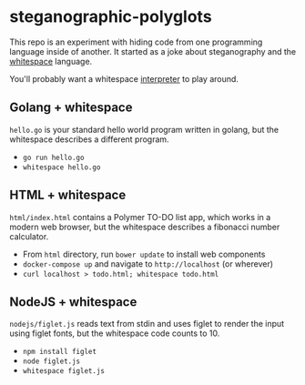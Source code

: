 # steganographic-polyglots

This repo is an experiment with hiding code from one programming language
inside of another. It started as a joke about steganography and
the [whitespace](http://compsoc.dur.ac.uk/whitespace/tutorial.html) language.

You'll probably want a whitespace [interpreter](https://github.com/hostilefork/whitespacers)
to play around.

## Golang + whitespace

`hello.go` is your standard hello world program written in golang, but the
whitespace describes a different program.

- `go run hello.go`
- `whitespace hello.go`

## HTML + whitespace

`html/index.html` contains a Polymer TO-DO list app, which works in a modern web
browser, but the whitespace describes a fibonacci number calculator.

- From `html` directory, run `bower update` to install web components
- `docker-compose up` and navigate to `http://localhost` (or wherever)
- `curl localhost > todo.html; whitespace todo.html`

## NodeJS + whitespace

`nodejs/figlet.js` reads text from stdin and uses figlet to render the input
using figlet fonts, but the whitespace code counts to 10.

- `npm install figlet`
- `node figlet.js`
- `whitespace figlet.js`
